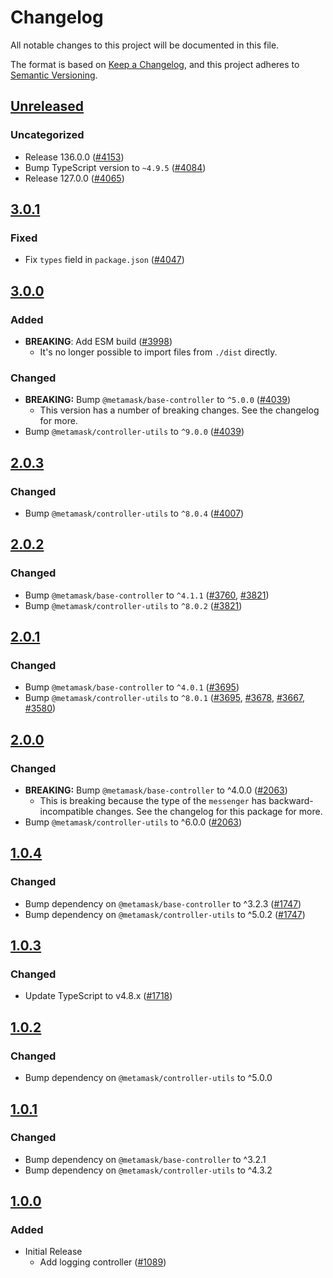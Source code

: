 # Changelog

All notable changes to this project will be documented in this file.

The format is based on [Keep a Changelog](https://keepachangelog.com/en/1.0.0/),
and this project adheres to [Semantic Versioning](https://semver.org/spec/v2.0.0.html).

## [Unreleased]

### Uncategorized

- Release 136.0.0 ([#4153](https://github.com/MetaMask/controllers/pull/4153))
- Bump TypeScript version to `~4.9.5` ([#4084](https://github.com/MetaMask/controllers/pull/4084))
- Release 127.0.0 ([#4065](https://github.com/MetaMask/controllers/pull/4065))

## [3.0.1]

### Fixed

- Fix `types` field in `package.json` ([#4047](https://github.com/MetaMask/core/pull/4047))

## [3.0.0]

### Added

- **BREAKING**: Add ESM build ([#3998](https://github.com/MetaMask/core/pull/3998))
  - It's no longer possible to import files from `./dist` directly.

### Changed

- **BREAKING:** Bump `@metamask/base-controller` to `^5.0.0` ([#4039](https://github.com/MetaMask/core/pull/4039))
  - This version has a number of breaking changes. See the changelog for more.
- Bump `@metamask/controller-utils` to `^9.0.0` ([#4039](https://github.com/MetaMask/core/pull/4039))

## [2.0.3]

### Changed

- Bump `@metamask/controller-utils` to `^8.0.4` ([#4007](https://github.com/MetaMask/core/pull/4007))

## [2.0.2]

### Changed

- Bump `@metamask/base-controller` to `^4.1.1` ([#3760](https://github.com/MetaMask/core/pull/3760), [#3821](https://github.com/MetaMask/core/pull/3821))
- Bump `@metamask/controller-utils` to `^8.0.2` ([#3821](https://github.com/MetaMask/core/pull/3821))

## [2.0.1]

### Changed

- Bump `@metamask/base-controller` to `^4.0.1` ([#3695](https://github.com/MetaMask/core/pull/3695))
- Bump `@metamask/controller-utils` to `^8.0.1` ([#3695](https://github.com/MetaMask/core/pull/3695), [#3678](https://github.com/MetaMask/core/pull/3678), [#3667](https://github.com/MetaMask/core/pull/3667), [#3580](https://github.com/MetaMask/core/pull/3580))

## [2.0.0]

### Changed

- **BREAKING:** Bump `@metamask/base-controller` to ^4.0.0 ([#2063](https://github.com/MetaMask/core/pull/2063))
  - This is breaking because the type of the `messenger` has backward-incompatible changes. See the changelog for this package for more.
- Bump `@metamask/controller-utils` to ^6.0.0 ([#2063](https://github.com/MetaMask/core/pull/2063))

## [1.0.4]

### Changed

- Bump dependency on `@metamask/base-controller` to ^3.2.3 ([#1747](https://github.com/MetaMask/core/pull/1747))
- Bump dependency on `@metamask/controller-utils` to ^5.0.2 ([#1747](https://github.com/MetaMask/core/pull/1747))

## [1.0.3]

### Changed

- Update TypeScript to v4.8.x ([#1718](https://github.com/MetaMask/core/pull/1718))

## [1.0.2]

### Changed

- Bump dependency on `@metamask/controller-utils` to ^5.0.0

## [1.0.1]

### Changed

- Bump dependency on `@metamask/base-controller` to ^3.2.1
- Bump dependency on `@metamask/controller-utils` to ^4.3.2

## [1.0.0]

### Added

- Initial Release
  - Add logging controller ([#1089](https://github.com/MetaMask/core.git/pull/1089))

[Unreleased]: https://github.com/MetaMask/controllers/compare/@metamask/logging-controller@3.0.1...HEAD
[3.0.1]: https://github.com/MetaMask/controllers/compare/@metamask/logging-controller@3.0.0...@metamask/logging-controller@3.0.1
[3.0.0]: https://github.com/MetaMask/controllers/compare/@metamask/logging-controller@2.0.3...@metamask/logging-controller@3.0.0
[2.0.3]: https://github.com/MetaMask/controllers/compare/@metamask/logging-controller@2.0.2...@metamask/logging-controller@2.0.3
[2.0.2]: https://github.com/MetaMask/controllers/compare/@metamask/logging-controller@2.0.1...@metamask/logging-controller@2.0.2
[2.0.1]: https://github.com/MetaMask/controllers/compare/@metamask/logging-controller@2.0.0...@metamask/logging-controller@2.0.1
[2.0.0]: https://github.com/MetaMask/controllers/compare/@metamask/logging-controller@1.0.4...@metamask/logging-controller@2.0.0
[1.0.4]: https://github.com/MetaMask/controllers/compare/@metamask/logging-controller@1.0.3...@metamask/logging-controller@1.0.4
[1.0.3]: https://github.com/MetaMask/controllers/compare/@metamask/logging-controller@1.0.2...@metamask/logging-controller@1.0.3
[1.0.2]: https://github.com/MetaMask/controllers/compare/@metamask/logging-controller@1.0.1...@metamask/logging-controller@1.0.2
[1.0.1]: https://github.com/MetaMask/controllers/compare/@metamask/logging-controller@1.0.0...@metamask/logging-controller@1.0.1
[1.0.0]: https://github.com/MetaMask/controllers/releases/tag/@metamask/logging-controller@1.0.0
